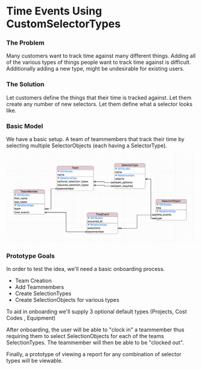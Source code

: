 
# Time Events Using CustomSelectorTypes


### The Problem

Many customers want to track time against many different things. Adding all of
the various types of things people want to track time against is difficult.
Additionally adding a new type, might be undesirable for existing users.

### The Solution

Let customers define the things that their time is tracked against. Let them
create any number of new selectors. Let them define what a selector looks like.


### Basic Model

We have a basic setup. A team of teammembers that track their time by selecting 
multiple SelectorObjects (each having a SelectorType).


![alt tag](https://raw.githubusercontent.com/hatunike/time-tracking-custom-selectors/master/basic-model.png)


### Prototype Goals

In order to test the idea, we'll need a basic onboarding process.

* Team Creation
* Add Teammembers
* Create SelectionTypes
* Create SelectionObjects for various types

To aid in onboarding we'll supply 3 optional default types (Projects, Cost Codes
, Equipment)


After onboarding, the user will be able to "clock in" a teammember thus requiring
them to select SelectionObjects for each of the teams SelectionTypes. 
The teammember will then be able to be "clocked out".

Finally, a prototype of viewing a report for any combination of selector types
will be viewable.
